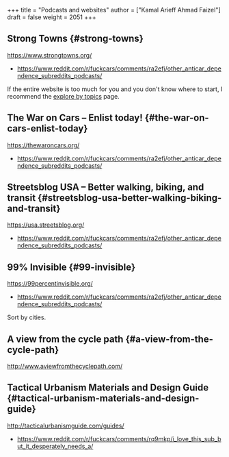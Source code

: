 +++
title = "Podcasts and websites"
author = ["Kamal Arieff Ahmad Faizel"]
draft = false
weight = 2051
+++

## Strong Towns {#strong-towns}

<https://www.strongtowns.org/>

-   <https://www.reddit.com/r/fuckcars/comments/ra2efj/other_anticar_dependence_subreddits_podcasts/>

If the entire website is too much for you and you don't know where to start, I recommend the [explore by topics](https://actionlab.strongtowns.org/hc/en-us/categories/360004221831-Explore-by-Topic) page.


## The War on Cars – Enlist today! {#the-war-on-cars-enlist-today}

<https://thewaroncars.org/>

-   <https://www.reddit.com/r/fuckcars/comments/ra2efj/other_anticar_dependence_subreddits_podcasts/>


## Streetsblog USA – Better walking, biking, and transit {#streetsblog-usa-better-walking-biking-and-transit}

<https://usa.streetsblog.org/>

-   <https://www.reddit.com/r/fuckcars/comments/ra2efj/other_anticar_dependence_subreddits_podcasts/>


## 99% Invisible {#99-invisible}

<https://99percentinvisible.org/>

-   <https://www.reddit.com/r/fuckcars/comments/ra2efj/other_anticar_dependence_subreddits_podcasts/>

Sort by cities.


## A view from the cycle path {#a-view-from-the-cycle-path}

<http://www.aviewfromthecyclepath.com/>


## Tactical Urbanism Materials and Design Guide {#tactical-urbanism-materials-and-design-guide}

<http://tacticalurbanismguide.com/guides/>

-   <https://www.reddit.com/r/fuckcars/comments/rq9mkp/i_love_this_sub_but_it_desperately_needs_a/>
